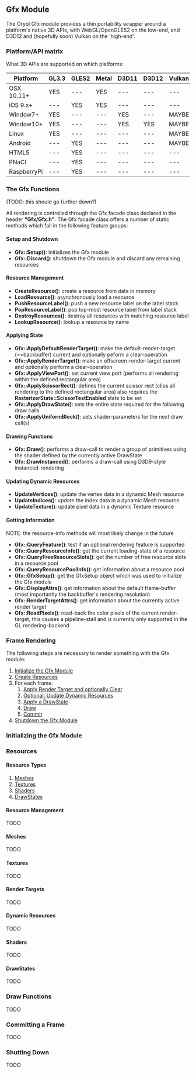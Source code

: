 ## Gfx Module

The Oryol Gfx module provides a thin portability wrapper around a 
platform's native 3D APIs, with WebGL/OpenGLES2 on the low-end, and
D3D12 and (hopefully soon) Vulkan on the 'high-end'.


### Platform/API matrix

What 3D APIs are supported on which platforms:

Platform   |GL3.3|GLES2|Metal|D3D11|D3D12|Vulkan
-----------|-----|-----|-----|-----|-----|------
OSX 10.11+ |YES  |---  |YES  |---  |---  |---
iOS 9.x+   |---  |YES  |YES  |---  |---  |---
Window7+   |YES  |---  |---  |YES  |---  |MAYBE
Window10+  |YES  |---  |---  |YES  |YES  |MAYBE
Linux      |YES  |---  |---  |---  |---  |MAYBE
Android    |---  |YES  |---  |---  |---  |MAYBE
HTML5      |---  |YES  |---  |---  |---  |---
PNaCl      |---  |YES  |---  |---  |---  |---
RaspberryPi|---  |YES  |---  |---  |---  |---


### The Gfx Functions

(TODO: this should go further down?)

All rendering is controlled through the Gfx facade class declared
in the header **"Gfx/Gfx.h"**. The Gfx facade class offers a number
of static methods which fall in the following feature groups:

#### Setup and Shutdown

* **Gfx::Setup()**: initializes the Gfx module
* **Gfx::Discard()**: shutdown the Gfx module and discard any remaining resources

#### Resource Management

* **CreateResource()**: create a resource from data in memory
* **LoadResource()**: asynchronously load a resource
* **PushResourceLabel()**: push a new resource label on the label stack
* **PopResourceLabel()**: pop top-most resource label from label stack
* **DestroyResources()**: destroy all resources with matching resource label
* **LookupResource()**: lookup a resource by name

#### Applying State

* **Gfx::ApplyDefaultRenderTarget()**: make the default-render-target
  (==backbuffer) current and optionally peform a clear-operation
* **Gfx::ApplyRenderTarget()**: make an offscreen-render-target current and
  optionally perform a clear-operation
* **Gfx::ApplyViewPort()**: set current view port (performs all rendering
  within the defined rectangular area)
* **Gfx::ApplyScissorRect()**: defines the current scissor rect (clips all
  rendering to the defined rectangular area) also requires the
  **RasterizerState::ScissorTestEnabled** state to be set
* **Gfx::ApplyDrawState()**: sets the entire state required for the following
  draw calls
* **Gfx::ApplyUniformBlock()**: sets shader-parameters for the next draw call(s)

#### Drawing Functions

* **Gfx::Draw()**: performs a draw-call to render a group of primitives using
  the shader defined by the currently active DrawState
* **Gfx::DrawInstanced()**: performs a draw-call using D3D9-style
  instanced-rendering

#### Updating Dynamic Resources

* **UpdateVertices()**: update the vertex data in a dynamic Mesh resource
* **UpdateIndices()**: update the index data in a dynamic Mesh resource
* **UpdateTexture()**: update pixel data in a dynamic Texture resource

#### Getting Information

NOTE: the resource-info methods will most likely change in the future

* **Gfx::QueryFeature()**: test if an optional rendering feature is supported
* **Gfx::QueryResourceInfo()**: get the current loading-state of a resource
* **Gfx::QueryFreeResourceSlots()**: get the number of free resource slots in a
  resource pool 
* **Gfx::QueryResourcePoolInfo()**: get information about a resource pool
* **Gfx::GfxSetup()**: get the GfxSetup object which was used to initialize the
  Gfx module
* **Gfx::DisplayAttrs()**: get information about the default frame-buffer (most
  importantly the backbuffer's rendering resolution)
* **Gfx::RenderTargetAttrs()**: get information about the currently active render
  target
* **Gfx::ReadPixels()**: read-back the color pixels of the current render-target,
  this causes a pipeline-stall and is currently only supported in the GL
  rendering-backend

### Frame Rendering

The following steps are necessary to render something with the Gfx module:

1. [Initialize the Gfx Module](#initialize-the-gfx-module)
2. [Create Resources](#resources)
3. For each frame:
    1. [Apply Render Target and optionally Clear](#render-targets)
    2. [Optional: Update Dynamic Resources](#dynamic-resources)
    4. [Apply a DrawState](#drawstates)
    5. [Draw](#draw-functions)
    6. [Commit](#committing-the-frame)
4. [Shutdown the Gfx Module](#shutting-down)

### Initializing the Gfx Module

### Resources

#### Resource Types

1. [Meshes](#meshes)
2. [Textures](#textures)
3. [Shaders](#shaders)
4. [DrawStates](#drawstates)

#### Resource Management
TODO

#### Meshes
TODO

#### Textures
TODO

#### Render Targets
TODO

#### Dynamic Resources
TODO

#### Shaders
TODO

#### DrawStates
TODO

### Draw Functions
TODO

### Committing a Frame
TODO

### Shutting Down
TODO

